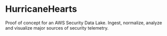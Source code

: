 # HurricaneHearts
 Proof of concept for an AWS Security Data Lake. Ingest, normalize, analyze and visualize major sources of security telemetry.
